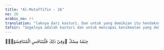 ```yaml
---
title: "Al-Mutaffifin - 26"
no: 26
arabic_no: ٢٦
translation: "laknya dari kasturi. Dan untuk yang demikian itu hendaknya orang berlomba-lomba. "
tafsir: "Segelnya adalah kasturi dan untuk mencapai kenikmatan yang demikian itu, hendaklah orang berlomba-lomba dalam rangka melaksanakan ketaatan dan ketakwaan kepada Allah. Barang siapa yang giat beribadah kepada-Nya, maka akan cepat pula melintasi jembatan as-sirathal-mustaqim yang berada di atas api neraka."
---
```


خِتٰمُهٗ مِسْكٌ ۗوَفِيْ ذٰلِكَ فَلْيَتَنَافَسِ الْمُتَنَافِسُوْنَۗ
